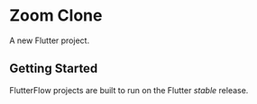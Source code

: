 # Zoom Clone

A new Flutter project.

## Getting Started

FlutterFlow projects are built to run on the Flutter _stable_ release.
